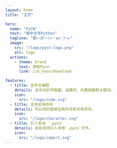 ```yaml
---
layout: home
title: "主页"

hero:
  name: "PyCN"
  text: "用中文写Python"
  tagline: "图一乐～(∠・ω< )⌒★"
  image:
    src: "/logo/pycn-logo.png"
    alt: logo
  actions:
    - theme: brand
      text: 获取Pycn
      link: /zh_hans/download

features:
  - title: 全中文编程
    details: 全中文的字面量，运算符，内置函数和关键词。
    icon:
      src: "/logo/code.svg"
  - title: 支持全角符号
    details: 可以同时使用全角符号和半角符号。
    icon:
      src: "/logo/character.svg"
  - title: 引入本地 `.pycn`
    details: 目前支持引入本地`.pycn`文件。
    icon:
      src: "/logo/import.svg"
---
```

